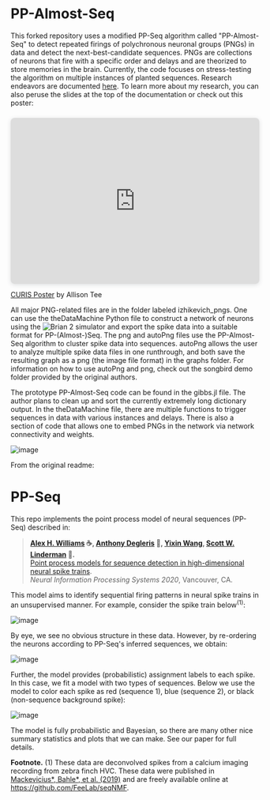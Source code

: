 # PP-Almost-Seq
This forked repository uses a modified PP-Seq algorithm called "PP-Almost-Seq" to detect repeated firings of polychronous neuronal groups (PNGs) in data and detect the next-best-candidate sequences. PNGs are collections of neurons that fire with a specific order and delays and are theorized to store memories in the brain. Currently, the code focuses on stress-testing the algorithm on multiple instances of planted sequences. Research endeavors are documented [here](https://docs.google.com/document/d/135YVOKIUejlhzhcud6MMVL1u-tEZETtClIymirDUmZI/edit?usp=sharing). To learn more about my research, you can also peruse the slides at the top of the documentation or check out this poster:
<div style="position: relative; width: 100%; height: 0; padding-top: 66.6667%;
 padding-bottom: 0; box-shadow: 0 2px 8px 0 rgba(63,69,81,0.16); margin-top: 1.6em; margin-bottom: 0.9em; overflow: hidden;
 border-radius: 8px; will-change: transform;">
  <iframe loading="lazy" style="position: absolute; width: 100%; height: 100%; top: 0; left: 0; border: none; padding: 0;margin: 0;"
    src="https:&#x2F;&#x2F;www.canva.com&#x2F;design&#x2F;DAFJDj8_7PE&#x2F;view?embed" allowfullscreen="allowfullscreen" allow="fullscreen">
  </iframe>
</div>
<a href="https:&#x2F;&#x2F;www.canva.com&#x2F;design&#x2F;DAFJDj8_7PE&#x2F;view?utm_content=DAFJDj8_7PE&amp;utm_campaign=designshare&amp;utm_medium=embeds&amp;utm_source=link" target="_blank" rel="noopener">CURIS Poster</a> by Allison Tee

All major PNG-related files are in the folder labeled izhikevich_pngs. One can use the theDataMachine Python file to construct a network of neurons using the ![Brian 2](https://brian2.readthedocs.io/en/stable/) simulator and export the spike data into a suitable format for PP-(Almost-)Seq. The png and autoPng files use the PP-Almost-Seq algorithm to cluster spike data into sequences. autoPng allows the user to analyze multiple spike data files in one runthrough, and both save the resulting graph as a png (the image file format) in the graphs folder. For information on how to use autoPng and png, check out the songbird demo folder provided by the original authors.

The prototype PP-Almost-Seq code can be found in the gibbs.jl file. The author plans to clean up and sort the currently extremely long dictionary output. In the theDataMachine file, there are multiple functions to trigger sequences in data with various instances and delays. There is also a section of code that allows one to embed PNGs in the network via network connectivity and weights.

![image](https://user-images.githubusercontent.com/71671264/180329747-99292855-f9f2-4615-a699-5ce7eaad1616.png)


From the original readme:

# PP-Seq

This repo implements the point process model of neural sequences (PP-Seq) described in:

> **[Alex H. Williams](https://alexhwilliams.info) :coffee:, [Anthony Degleris](https://degleris1.github.io/) :sunrise_over_mountains:, [Yixin Wang](http://people.eecs.berkeley.edu/~ywang/), [Scott W. Linderman](https://web.stanford.edu/~swl1/) :loudspeaker:.**
> <br>[Point process models for sequence detection in high-dimensional neural spike trains](https://arxiv.org/abs/2010.04875).
> <br> *Neural Information Processing Systems 2020*, Vancouver, CA.

This model aims to identify sequential firing patterns in neural spike trains in an unsupervised manner.
For example, consider the spike train below<sup>(1)</sup>:

![image](https://user-images.githubusercontent.com/636625/94763493-36bc0400-035f-11eb-95b7-40f583ed599b.png)

By eye, we see no obvious structure in these data. However, by re-ordering the neurons according to PP-Seq's inferred sequences, we obtain:

![image](https://user-images.githubusercontent.com/636625/94767663-ee521580-0361-11eb-8729-de9eee1ab7d9.png)

Further, the model provides (probabilistic) assignment labels to each spike. In this case, we fit a model with two types of sequences. Below we use the model to color each spike as red (sequence 1), blue (sequence 2), or black (non-sequence background spike):

![image](https://user-images.githubusercontent.com/636625/94767637-db3f4580-0361-11eb-89dd-28fd8a25c468.png)

The model is fully probabilistic and Bayesian, so there are many other nice summary statistics and plots that we can make. See our paper for full details.

**Footnote.** (1) These data are deconvolved spikes from a calcium imaging recording from zebra finch HVC. These data were published in [Mackevicius*, Bahle*, et al. (2019)](https://elifesciences.org/articles/38471) and are freely available online at https://github.com/FeeLab/seqNMF.
